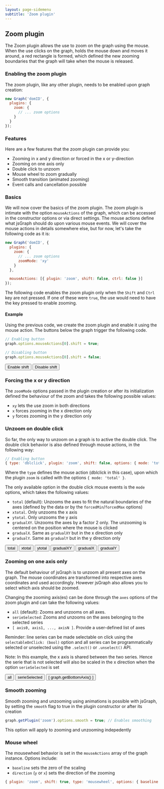 ```yaml
---
layout: page-sidemenu
subtitle: 'Zoom plugin'
---
```

## Zoom plugin
<script>

function makeGraph( domID, zoomOptions, mouseActions, secondSerie ) {

var graph = new Graph( domID, {

plugins: {
  'zoom': zoomOptions || {}
},

mouseActions: mouseActions || []

} );

graph.resize( 400, 300 );

const wave1 = Graph.newWaveform();

for( var i = 0; i < 2 * Math.PI; i += 0.1 ) {
  wave1.append( Math.sin( i ), i );
}

var serie = graph.newSerie( "firstSerie" ).autoAxis().setWaveform( wave1 );

if( secondSerie ) {

  serie.setLineColor('ForestGreen').setOption('selectableOnClick', true);

  const wave = Graph.newWaveform();
  for( var i = 0; i < 2 * Math.PI; i += 0.1 ) {
    wave.append( Math.cos( i ), i );
  }

  var serie = graph.newSerie( "secondSerie" ).autoAxis().setYAxis( graph.getRightAxis( 0 ) ).setWaveform( wave ).setLineColor('crimson').setOption('selectableOnClick', true);

  graph.getRightAxis( 0 ).turnGridsOff();



}
graph.draw();

return { Graph: graph }
}

</script>

The Zoom plugin allows the use to zoom on the graph using the mouse. When the use clicks on the graph, holds the mouse down and moves it around, a red rectangle is formed, which defined the new zooming boundaries that the graph will take when the mouse is released.

### <a id="enabling"></a>Enabling the zoom plugin

The zoom plugin, like any other plugin, needs to be enabled upon graph creation:

```javascript
new Graph('domID', {
  plugins: {
    zoom: {
      // ... zoom options
    }
  }
});
```

### <a id="features"></a>Features

Here are a few features that the zoom plugin can provide you:

- Zooming in x and y direction or forced in the x or y-direction
- Zooming on one axis only
- Double click to unzoom
- Mouse wheel to zoom gradually
- Smooth transition (animated zooming)
- Event calls and cancellation possible

### <a id="basics"></a>Basics

We will now cover the basics of the zoom plugin. The zoom plugin is intimate with the option `mouseActions` of the graph, which can be accessed in the constructor options or via direct settings. The mouse actions define what jsGraph should do upon various mouse events. We will cover the mouse actions in details somewhere else, but for now, let's take the following code as it is:

```javascript
new Graph('domID', {
  plugins: {
    zoom: {
      // ... zoom options
      zoomMode: 'xy'
    }
  },

  mouseActions: [{ plugin: 'zoom', shift: false, ctrl: false }]
});
```

The following code enables the zoom plugin only when the `Shift` and `Ctrl` key are not pressed. If one of these were `true`, the use would need to have the key pressed to enable zooming.

#### <a id="example"></a>Example

Using the previous code, we create the zoom plugin and enable it using the mouse action. The buttons below the graph trigger the following code.

```javascript
// Enabling button
graph.options.mouseActions[0].shift = true;

// Disabling button
graph.options.mouseActions[0].shift = false;
```

<div id="example-1" class="jsgraph-example"></div>

<script>
( () => {
  var graphResponse = makeGraph( "example-1", { zoomMode: 'xy' }, [ { plugin: 'zoom' } ] );

  $( document ).ready( function() {

    $( '#example-1-shift' ).on( 'click', function() {

      graphResponse.Graph.options.mouseActions[ 0 ].shift = true;

      $( this ).siblings( ).removeClass( 'active' );
      $( this ).addClass( 'active' );
    });

    $( '#example-1-shift2' ).on('click', function() {

      graphResponse.Graph.options.mouseActions[ 0 ].shift = false;

      $( this ).siblings( ).removeClass( 'active' );
      $( this ).addClass( 'active' );
    });
  });
})();
</script>

<div class="btn-group">
  <button class="btn btn-default" id="example-1-shift">Enable shift</button>
  <button class="btn btn-default active" id="example-1-shift2">Disable shift</button>
</div>

### <a id="forcing"></a>Forcing the x or y direction

The `zoomMode` options passed in the plugin creation or after its initialization defined the behaviour of the zoom and takes the following possible values:

- `xy` lets the use zoom in both directions
- `x` forces zooming in the x direction only
- `y` forces zooming in the y direction only

### <a id="unzooming"></a>Unzoom on double click

So far, the only way to unzoom on a graph is to active the double click. The double click behavior is also defined through mouse actions, in the following way:

```javascript
// Enabling button
{ type: 'dblclick', plugin: 'zoom', shift: false, options: { mode: 'total' } }
```

Where the `type` defines the mouse action (dblclick in this case), upon which the plugin `zoom` is called with the options `{ mode: 'total' }`.

<div id="example-2" class="jsgraph-example"></div>

<script>

var graphResponse = makeGraph( "example-2", { zoomMode: 'xy' }, [ { plugin: 'zoom' }, { type: 'dblclick', plugin: 'zoom', shift: false, options: { mode: 'total' } }
 ] );

</script>

The only available option in the double click mouse events is the `mode` options, which takes the following values:

- `total` (default): Unzooms the axes to fit the natural boundaries of the axes (defined by the data or by the `forcedMin`/`forcedMax` options)
- `xtotal`. Only unzooms the x axis
- `ytotal`. Only unzooms the y axis
- `gradualXY`. Unzooms the axes by a factor 2 only. The unzooming is centered on the position where the mouse is clicked
- `gradualX`. Same as `gradualXY` but in the x direction only
- `gradualY`. Same as `gradualY` but in the y direction only

<div id="example-3" class="jsgraph-example"></div>

<script>

( function() {

var graphResponse = makeGraph( "example-3", { zoomMode: 'xy' }, [ { plugin: 'zoom' }, { type: 'dblclick', plugin: 'zoom', shift: false, options: { mode: 'total' } }
 ] );

$( document ).ready( function() {

  $( 'button.example-3' ).on( 'click', function() {

    switch( $( this ).attr( 'id' ).replace('example-3-', '' ) ) {

      case 'total':
        graphResponse.Graph.options.mouseActions[ 1 ].options.mode = 'total';
      break;
      case 'xtotal':
        graphResponse.Graph.options.mouseActions[ 1 ].options.mode = 'xtotal';
      break;
      case 'ytotal':
        graphResponse.Graph.options.mouseActions[ 1 ].options.mode = 'ytotal';
      break;
      case 'gradualXY':
        graphResponse.Graph.options.mouseActions[ 1 ].options.mode = 'gradualXY';
      break;
      case 'gradualX':
        graphResponse.Graph.options.mouseActions[ 1 ].options.mode = 'gradualX';
      break;
      case 'gradualY':
        graphResponse.Graph.options.mouseActions[ 1 ].options.mode = 'gradualY';
      break;

    }

    $( this ).siblings( ).removeClass( 'active' );
    $( this ).addClass( 'active' );
  });

});


}) ();
</script>

<div class="btn-group">
<button class="btn btn-default example-3 active" id="example-3-total">total</button>
<button class="btn btn-default example-3" id="example-3-xtotal">xtotal</button>
<button class="btn btn-default example-3" id="example-3-ytotal">ytotal</button>
<button class="btn btn-default example-3" id="example-3-gradualXY">gradualXY</button>
<button class="btn btn-default example-3" id="example-3-gradualX">gradualX</button>
<button class="btn btn-default example-3" id="example-3-gradualY">gradualY</button>
</div>

### <a id="oneaxis"></a> Zooming on one axis only

The default behaviour of jsGraph is to unzoom all present axes on the graph. The mouse coordinates are transformed into respective axes coordinates and used accordingly. However jsGraph also allows you to select which axis should be zoomed.

Changing the zooming axis(es) can be done through the `axes` options of the zoom plugin and can take the following values:

- `all` (default): Zooms and unzooms on all axes.
- `serieSelected`: Zooms and unzooms on the axes belonging to the selected series
- `[ axis0, axis1, ..., axisN ]`. Provide a user-defined list of axes

Reminder: line series can be made selectable on click using the `selectableOnClick: (bool)` option and all series can be programmatically selected or unselected using the `.select()` or `.unselect()` API.

<div id="example-4" class="jsgraph-example"></div>

<script>

( function() {

var graphResponse = makeGraph( "example-4", { zoomMode: 'xy' }, [ { plugin: 'zoom' }, { type: 'dblclick', plugin: 'zoom', shift: false, options: { mode: 'total' } }
 ], true );

$( document ).ready( function() {

  $( 'button.example-4' ).on( 'click', function() {

    graphResponse.Graph.options.mouseActions[ 0 ].options = graphResponse.Graph.options.mouseActions[ 0 ].options || {};

    switch( $( this ).attr( 'id' ).replace('example-4-', '' ) ) {

      case 'all':

        graphResponse.Graph.getPlugin('zoom').options.axes = 'all';
      break;
      case 'serieSelected':
        graphResponse.Graph.getPlugin('zoom').options.axes = 'serieSelected';
      break;

      case 'bottom':
        graphResponse.Graph.getPlugin('zoom').options.axes = [ graphResponse.Graph.getBottomAxis() ];
      break;
    }

    $( this ).siblings( ).removeClass( 'active' );
    $( this ).addClass( 'active' );
  });

});


}) ();
</script>

Note: In this example, the x axis is shared between the two series. Hence the serie that is not selected will also be scaled in the x direction when the option `serieSelected` is set

<div class="btn-group">
  <button class="btn btn-default example-4 active" id="example-4-all">all</button>
  <button class="btn btn-default example-4" id="example-4-serieSelected">serieSelected</button>
  <button class="btn btn-default example-4" id="example-4-bottom">[ graph.getBottomAxis() ]</button>
</div>

### <a id="smooth"></a>Smooth zooming

Smooth zooming and unzooming using animations is possible with jsGraph, by setting the `smooth` flag to true in the plugin constructor or after its creation

```javascript
graph.getPlugin('zoom').options.smooth = true; // Enables smoothing
```

This option will apply to zooming and unzooming indepedently

<div id="example-5" class="jsgraph-example"></div>

<script>

( function() {

var graphResponse = makeGraph( "example-5", { zoomMode: 'xy', smooth: true }, [ { plugin: 'zoom' }, { type: 'dblclick', plugin: 'zoom', shift: false, options: { mode: 'total' } }
 ], false );

}) ();
</script>

### <a id="mousewheel"></a>Mouse wheel

The mousewheel behavior is set in the `mouseActions` array of the graph instance. Options include:

- `baseline` sets the zero of the scaling
- `direction` (`y` or `x`) sets the direction of the zooming

```javascript
{ plugin: 'zoom', shift: true, type: 'mousewheel', options: { baseline: 0, direction: 'y' } },
```

```

```